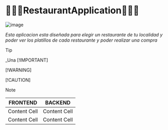 # 🧑🏽‍🍳**RestaurantApplication**👩🏽‍🍳

![image](https://github.com/RomanDominguez/Roman-DominguezFullStackRestaurantApplication/assets/146168127/e864c860-9e55-4c06-a21f-74722a885711)

_Esta aplicacion esta diseñada para  elegir un restaurante de tu localidad y poder ver los platillos de cada restaurante y poder realizar una compra_

>[!TIP]
>_Una 
> [!IMPORTANT]
>
>
>[!WARNING]
>
>[!CAUTION]
>
>> [!NOTE]
>>

| FRONTEND      | BACKEND       |
| ------------- | ------------- |
| Content Cell  | Content Cell  |
| Content Cell  | Content Cell  |
